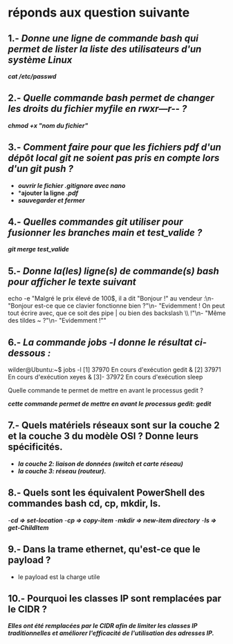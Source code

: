 # réponds aux question suivante

## 1.- _Donne une ligne de commande bash qui permet de lister la liste des utilisateurs d'un système Linux_

***cat /etc/passwd***

## 2.- _Quelle commande bash permet de changer les droits du fichier myfile en rwxr—r-- ?_

***chmod +x "nom du fichier"***

## 3.- _Comment faire pour que les fichiers pdf d'un dépôt local git ne soient pas pris en compte lors d'un git push ?_

- ***ouvrir le fichier .gitignore avec nano***
- ***ajouter la ligne *.pdf***
- ***sauvegarder et fermer***

## 4.- _Quelles commandes git utiliser pour fusionner les branches main et test_valide ?_

***git merge test_valide***

## 5.- _Donne la(les) ligne(s) de commande(s) bash pour afficher le texte suivant_
echo -e "Malgré le prix élevé de 100\$, il a dit \"Bonjour !\" au vendeur :\n- \"Bonjour est-ce que ce clavier fonctionne bien ?\"\n- \"Evidemment ! On peut tout écrire avec, que ce soit des pipe | ou bien des backslash \\\\ !\"\n- \"Même des tildes ~ ?\"\n- \"Evidemment !\""

## 6.- _La commande jobs -l donne le résultat ci-dessous :_
wilder@Ubuntu:~$ jobs -l
[1]  37970 En cours d'exécution   gedit &
[2]  37971 En cours d'exécution   xeyes &
[3]- 37972 En cours d'exécution   sleep

Quelle commande te permet de mettre en avant le processus gedit ?

***cette commande permet de mettre en avant le processus gedit: gedit***

## 7.- Quels matériels réseaux sont sur la couche 2 et la couche 3 du modèle OSI ? Donne leurs spécificités.

- ***la couche 2: liaison de données (switch et carte réseau)***
- ***la couche 3: réseau (routeur).*** 

## 8.- Quels sont les équivalent PowerShell des commandes bash cd, cp, mkdir, ls.

  -***cd => set-location***
  -***cp => copy-item***
  -***mkdir => new-item directory***
  -***ls => get-ChildItem***

## 9.- Dans la trame ethernet, qu'est-ce que le payload ?

- le payload est la charge utile

## 10.- Pourquoi les classes IP sont remplacées par le CIDR ?

***Elles ont été remplacées par le CIDR afin de limiter les classes IP traditionnelles et améliorer l'efficacité de l'utilisation des adresses IP.***
